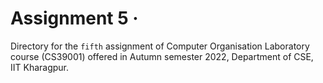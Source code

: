 # Assignment 5 &middot;

>

Directory for the `fifth` assignment of Computer Organisation Laboratory course (CS39001) offered in Autumn semester 2022, Department of CSE, IIT Kharagpur.
